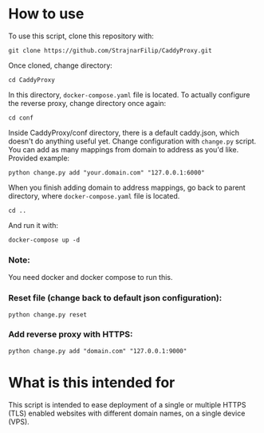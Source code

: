 # How to use

To use this script, clone this repository with:

```
git clone https://github.com/StrajnarFilip/CaddyProxy.git
```

Once cloned, change directory:
```
cd CaddyProxy
```

In this directory, `docker-compose.yaml` file is located.
To actually configure the reverse proxy, change directory once again:

```
cd conf
```

Inside CaddyProxy/conf directory, there is a default caddy.json,
which doesn't do anything useful yet. Change configuration with
`change.py` script. You can add as many mappings from domain to
address as you'd like. Provided example:

```
python change.py add "your.domain.com" "127.0.0.1:6000"
```

When you finish adding domain to address mappings, go back to parent directory,
where `docker-compose.yaml` file is located.
```
cd ..
```

And run it with:
```
docker-compose up -d
```

### Note:
You need docker and docker compose to run this.


### Reset file (change back to default json configuration):

```
python change.py reset
```

### Add reverse proxy with HTTPS:

```
python change.py add "domain.com" "127.0.0.1:9000"
```

# What is this intended for

This script is intended to ease deployment of a single or multiple HTTPS
(TLS) enabled websites with different domain names, on a single device (VPS).
